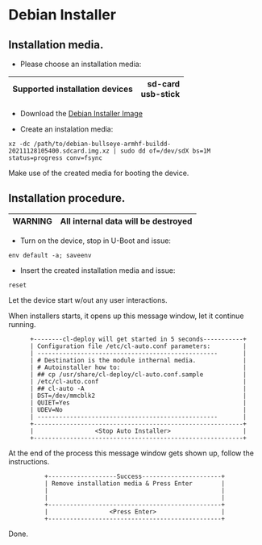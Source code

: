 # Debian Installer

## Installation media.
* Please choose an installation media: 

| Supported installation devices | sd-card<br>usb-stick |
| :--- | ---: |

* Download the [Debian Installer Image](https://drive.google.com/file/d/1PmHPMfB8vWXEY0mK4lxPLbgxGbJJ-P7w/view?usp=sharing)

* Create an instalation media:
```
xz -dc /path/to/debian-bullseye-armhf-buildd-20211128105400.sdcard.img.xz | sudo dd of=/dev/sdX bs=1M status=progress conv=fsync
```
Make use of the created media for booting the device.

## Installation procedure.
| WARNING | All internal data will be destroyed |
| :--- | :--- |

* Turn on the device, stop in U-Boot and issue:
```
env default -a; saveenv
```

* Insert the created installation media and issue:
```
reset
```
Let the device start w/out any user interactions.

When installers starts, it opens up this message window, let it continue running.

          +--------cl-deploy will get started in 5 seconds-----------+
          | Configuration file /etc/cl-auto.conf parameters:         |
          | --------------------------------------------------       |
          | # Destination is the module inthernal media.             |
          | # Autoinstaller how to:                                  |
          | ## cp /usr/share/cl-deploy/cl-auto.conf.sample           |
          | /etc/cl-auto.conf                                        |
          | ## cl-auto -A                                            |
          | DST=/dev/mmcblk2                                         |
          | QUIET=Yes                                                |
          | UDEV=No                                                  |
          | --------------------------------------------------       |
          +----------------------------------------------------------+
          |                 <Stop Auto Installer>                    |
          +----------------------------------------------------------+


At the end of the process this message window gets shown up, follow the instructions.


              +-------------------Success----------------------+
              | Remove installation media & Press Enter        |
              |                                                |
              |                                                |
              +------------------------------------------------+
              |                 <Press Enter>                  |
              +------------------------------------------------+

Done.
